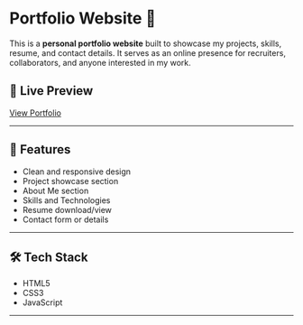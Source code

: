 # Portfolio Website 💼

This is a **personal portfolio website** built to showcase my projects, skills, resume, and contact details. It serves as an online presence for recruiters, collaborators, and anyone interested in my work.

## 🔗 Live Preview

[View Portfolio](https://nihar-dev.netlify.app/) 

---

## 📌 Features

- Clean and responsive design
- Project showcase section
- About Me section
- Skills and Technologies
- Resume download/view
- Contact form or details

---

## 🛠️ Tech Stack

- HTML5
- CSS3
- JavaScript

---
